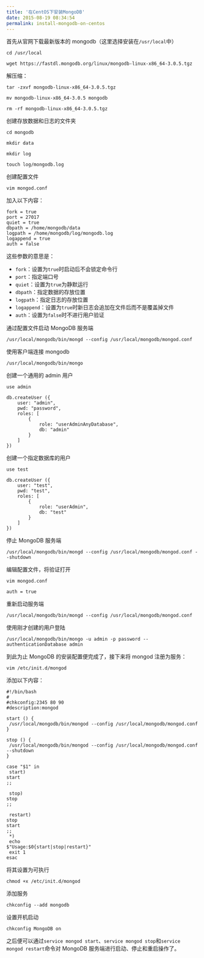 ```yaml
---
title: '在CentOS下安装MongoDB'
date: 2015-08-19 08:34:54
permalink: install-mongodb-on-centos
---
```


首先从官网下载最新版本的 mongodb（这里选择安装在`/usr/local`中）

```
cd /usr/local

wget https://fastdl.mongodb.org/linux/mongodb-linux-x86_64-3.0.5.tgz
```

 解压缩：

```
tar -zxvf mongodb-linux-x86_64-3.0.5.tgz

mv mongodb-linux-x86_64-3.0.5 mongodb

rm -rf mongodb-linux-x86_64-3.0.5.tgz
```

 创建存放数据和日志的文件夹

```
cd mongodb

mkdir data

mkdir log

touch log/mongodb.log
```

 创建配置文件

```
vim mongod.conf
```

 加入以下内容：

```
fork = true   
port = 27017  
quiet = true  
dbpath = /home/mongodb/data  
logpath = /home/mongodb/log/mongodb.log  
logappend = true  
auth = false
```

 这些参数的意思是：

- `fork`：设置为`true`时启动后不会锁定命令行
- `port`：指定端口号
- `quiet`：设置为`true`为静默运行
- `dbpath`：指定数据的存放位置
- `logpath`：指定日志的存放位置
- `logappend`：设置为`true`时新日志会追加在文件后而不是覆盖掉文件
- `auth`：设置为`false`时不进行用户验证

 通过配置文件启动 MongoDB 服务端

```
/usr/local/mongodb/bin/mongd --config /usr/local/mongodb/mongod.conf
```

 使用客户端连接 mongodb

```
/usr/local/mongodb/bin/mongo
```

 创建一个通用的 admin 用户

```
use admin

db.createUser ({
    user: "admin",
    pwd: "password",
    roles: [
        {
            role: "userAdminAnyDatabase",
            db: "admin"
        }
    ]
})
```

 创建一个指定数据库的用户

```
use test

db.createUser ({
    user: "test",
    pwd: "test",
    roles: [
        {
            role: "userAdmin",
            db: "test"
        }
    ]
})
```

 停止 MongoDB 服务端

```
/usr/local/mongodb/bin/mongd --config /usr/local/mongodb/mongod.conf --shutdown
```

 编辑配置文件，将验证打开

```
vim mongod.conf

auth = true
```

 重新启动服务端

```
/usr/local/mongodb/bin/mongd --config /usr/local/mongodb/mongod.conf
```

 使用刚才创建的用户登陆

```
/usr/local/mongodb/bin/mongo -u admin -p password --authenticationDatabase admin
```

 到此为止 MongoDB 的安装配置便完成了，接下来将 mongod 注册为服务：

```
vim /etc/init.d/mongod
```

 添加以下内容：

```
#!/bin/bash  
#  
#chkconfig:2345 80 90  
#description:mongod

start () {  
 /usr/local/mongodb/bin/mongod --config /usr/local/mongodb/mongod.conf  
}  

stop () {  
 /usr/local/mongodb/bin/mongod --config /usr/local/mongodb/mongod.conf --shutdown  
}  

case "$1" in  
 start)  
start  
;;  

 stop)  
stop  
;;  

 restart)  
stop  
start  
;;  
 *)  
 echo  
$"Usage:$0{start|stop|restart}"  
 exit 1  
esac
```

 将其设置为可执行

```
chmod +x /etc/init.d/mongod
```

 添加服务

```
chkconfig --add mongodb
```

 设置开机启动

```
chkconfig MongoDB on
```

 之后便可以通过`service mongod start`、`service mongod stop`和`service mongod restart`命令对 MongoDB 服务端进行启动、停止和重启操作了。


